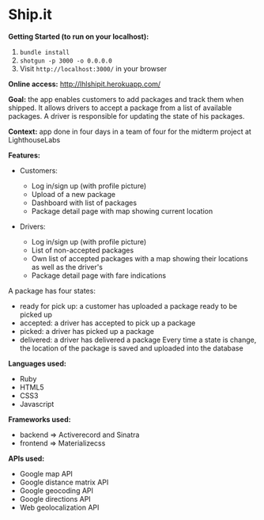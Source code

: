 # Ship.it

**Getting Started (to run on your localhost):**

1. `bundle install`
2. `shotgun -p 3000 -o 0.0.0.0`
3. Visit `http://localhost:3000/` in your browser

**Online access:** http://lhlshipit.herokuapp.com/

**Goal:**
the app enables customers to add packages and track them when shipped. It allows drivers to accept a package from a list of available packages. A driver is responsible for updating the state of his packages. 

**Context:** app done in four days in a team of four for the midterm project at LighthouseLabs

**Features:**
- Customers:
  - Log in/sign up (with profile picture)
  - Upload of a new package
  - Dashboard with list of packages
  - Package detail page with map showing current location

- Drivers:
  - Log in/sign up (with profile picture)
  - List of non-accepted packages
  - Own list of accepted packages with a map showing their locations as well as the driver's
  - Package detail page with fare indications

A package has four states:
- ready for pick up: a customer has uploaded a package ready to be picked up
- accepted: a driver has accepted to pick up a package
- picked: a driver has picked up a package
- delivered: a driver has delivered a package
Every time a state is change, the location of the package is saved and uploaded into the database

**Languages used:**
- Ruby
- HTML5
- CSS3
- Javascript

**Frameworks used:**
- backend => Activerecord and Sinatra
- frontend => Materializecss

**APIs used:**
- Google map API
- Google distance matrix API
- Google geocoding API
- Google directions API
- Web geolocalization API

